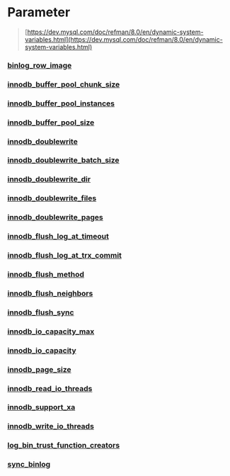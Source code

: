 Parameter
===
>[https://dev.mysql.com/doc/refman/8.0/en/dynamic-system-variables.html](https://dev.mysql.com/doc/refman/8.0/en/dynamic-system-variables.html)

### [binlog_row_image](./parameter/binlog_row_image.md)
### [innodb_buffer_pool_chunk_size](./parameter/innodb_buffer_pool_chunk_size.md)
### [innodb_buffer_pool_instances](./parameter/innodb_buffer_pool_instances.md)
### [innodb_buffer_pool_size](./parameter/innodb_buffer_pool_size.md)
### [innodb_doublewrite](./parameter/innodb_doublewrite.md)
### [innodb_doublewrite_batch_size](./parameter/innodb_doublewrite_batch_size.md)
### [innodb_doublewrite_dir](./parameter/innodb_doublewrite_dir.md)
### [innodb_doublewrite_files](./parameter/innodb_doublewrite_files.md)
### [innodb_doublewrite_pages](./parameter/innodb_doublewrite_pages.md)
### [innodb_flush_log_at_timeout](./parameter/innodb_flush_log_at_timeout.md)
### [innodb_flush_log_at_trx_commit](./parameter/innodb_flush_log_at_trx_commit.md)
### [innodb_flush_method](./parameter/innodb_flush_method.md)
### [innodb_flush_neighbors](./parameter/innodb_flush_neighbors.md)
### [innodb_flush_sync](./parameter/innodb_flush_sync.md)
### [innodb_io_capacity_max](./parameter/innodb_io_capacity_max.md)
### [innodb_io_capacity](./parameter/innodb_io_capacity.md)
### [innodb_page_size](./parameter/innodb_page_size.md)
### [innodb_read_io_threads](./parameter/innodb_read_io_threads.md)
### [innodb_support_xa](./parameter/innodb_support_xa.md)
### [innodb_write_io_threads](./parameter/innodb_write_io_threads.md)
### [log_bin_trust_function_creators](./parameter/log_bin_trust_function_creators.md)
### [sync_binlog](./parameter/sync_binlog.md)

<br>
